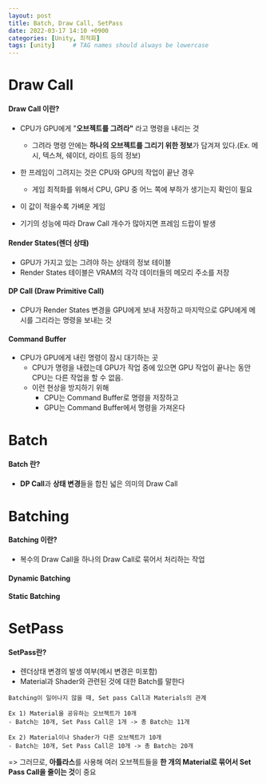 ```yaml
---
layout: post
title: Batch, Draw Call, SetPass
date: 2022-03-17 14:10 +0900
categories: [Unity, 최적화]
tags: [unity]     # TAG names should always be lowercase
---
```



# Draw Call

#### Draw Call 이란?
- CPU가 GPU에게 "**오브젝트를 그려라"** 라고 명령을 내리는 것
  - 그려라 명령 안에는 **하나의 오브젝트를 그리기 위한 정보**가 담겨져 있다.(Ex. 메시, 텍스쳐, 쉐이더, 라이트 등의 정보)
- 한 프레임이 그려지는 것은 CPU와 GPU의 작업이 끝난 경우
  - 게임 최적화를 위해서 CPU, GPU 중 어느 쪽에 부하가 생기는지 확인이 필요

- 이 값이 적을수록 가벼운 게임
- 기기의 성능에 따라 Draw Call 개수가 많아지면 프레임 드랍이 발생

#### Render States(렌더 상태)
- GPU가 가지고 있는 그려야 하는 상태의 정보 테이블
- Render States 테이블은 VRAM의 각각 데이터들의 메모리 주소를 저장

#### DP Call (Draw Primitive Call)
- CPU가 Render States 변경을 GPU에게 보내 저장하고 마지막으로 GPU에게 메시를 그리라는 명령을 보내는 것

#### Command Buffer
- CPU가 GPU에게 내린 명령이 잠시 대기하는 곳
  - CPU가 명령을 내렸는데 GPU가 작업 중에 있으면 GPU 작업이 끝나는 동안 CPU는 다른 작업을 할 수 없음.
  - 이런 현상을 방지하기 위해 
    - CPU는 Command Buffer로 명령을 저장하고
    - GPU는 Command Buffer에서 명령을 가져온다


# Batch

#### Batch 란?
- **DP Call**과 **상태 변경**들을 합친 넓은 의미의 Draw Call


# Batching

#### Batching 이란?
- 복수의 Draw Call을 하나의 Draw Call로 묶어서 처리하는 작업

#### Dynamic Batching

#### Static Batching



# SetPass

#### SetPass란?
- 렌더상태 변경의 발생 여부(메시 변경은 미포함)
- Material과 Shader와 관련된 것에 대한 Batch를 말한다

```
Batching이 일어나지 않을 때, Set pass Call과 Materials의 관계

Ex 1) Material을 공유하는 오브젝트가 10개
- Batch는 10개, Set Pass Call은 1개 -> 총 Batch는 11개

Ex 2) Material이나 Shader가 다른 오브젝트가 10개
- Batch는 10개, Set Pass Call은 10개 -> 총 Batch는 20개

```
=> 그러므로, **아틀라스**를 사용해 여러 오브젝트들을 **한 개의 Material로 묶어서 Set Pass Call을 줄이는 것**이 중요

